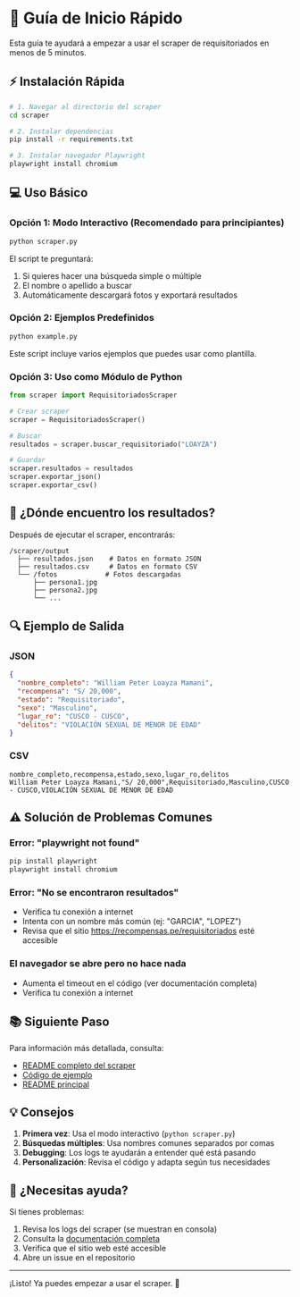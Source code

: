 # 🚀 Guía de Inicio Rápido

Esta guía te ayudará a empezar a usar el scraper de requisitoriados en menos de 5 minutos.

## ⚡ Instalación Rápida

```bash
# 1. Navegar al directorio del scraper
cd scraper

# 2. Instalar dependencias
pip install -r requirements.txt

# 3. Instalar navegador Playwright
playwright install chromium
```

## 💻 Uso Básico

### Opción 1: Modo Interactivo (Recomendado para principiantes)

```bash
python scraper.py
```

El script te preguntará:
1. Si quieres hacer una búsqueda simple o múltiple
2. El nombre o apellido a buscar
3. Automáticamente descargará fotos y exportará resultados

### Opción 2: Ejemplos Predefinidos

```bash
python example.py
```

Este script incluye varios ejemplos que puedes usar como plantilla.

### Opción 3: Uso como Módulo de Python

```python
from scraper import RequisitoriadosScraper

# Crear scraper
scraper = RequisitoriadosScraper()

# Buscar
resultados = scraper.buscar_requisitoriado("LOAYZA")

# Guardar
scraper.resultados = resultados
scraper.exportar_json()
scraper.exportar_csv()
```

## 📂 ¿Dónde encuentro los resultados?

Después de ejecutar el scraper, encontrarás:

```
/scraper/output
  ├── resultados.json    # Datos en formato JSON
  ├── resultados.csv     # Datos en formato CSV
  └── /fotos            # Fotos descargadas
      ├── persona1.jpg
      ├── persona2.jpg
      └── ...
```

## 🔍 Ejemplo de Salida

### JSON
```json
{
  "nombre_completo": "William Peter Loayza Mamani",
  "recompensa": "S/ 20,000",
  "estado": "Requisitoriado",
  "sexo": "Masculino",
  "lugar_ro": "CUSCO - CUSCO",
  "delitos": "VIOLACIÓN SEXUAL DE MENOR DE EDAD"
}
```

### CSV
```
nombre_completo,recompensa,estado,sexo,lugar_ro,delitos
William Peter Loayza Mamani,"S/ 20,000",Requisitoriado,Masculino,CUSCO - CUSCO,VIOLACIÓN SEXUAL DE MENOR DE EDAD
```

## ⚠️ Solución de Problemas Comunes

### Error: "playwright not found"
```bash
pip install playwright
playwright install chromium
```

### Error: "No se encontraron resultados"
- Verifica tu conexión a internet
- Intenta con un nombre más común (ej: "GARCIA", "LOPEZ")
- Revisa que el sitio https://recompensas.pe/requisitoriados esté accesible

### El navegador se abre pero no hace nada
- Aumenta el timeout en el código (ver documentación completa)
- Verifica tu conexión a internet

## 📚 Siguiente Paso

Para información más detallada, consulta:
- [README completo del scraper](scraper/README.md)
- [Código de ejemplo](scraper/example.py)
- [README principal](README.md)

## 💡 Consejos

1. **Primera vez**: Usa el modo interactivo (`python scraper.py`)
2. **Búsquedas múltiples**: Usa nombres comunes separados por comas
3. **Debugging**: Los logs te ayudarán a entender qué está pasando
4. **Personalización**: Revisa el código y adapta según tus necesidades

## 🤝 ¿Necesitas ayuda?

Si tienes problemas:
1. Revisa los logs del scraper (se muestran en consola)
2. Consulta la [documentación completa](scraper/README.md)
3. Verifica que el sitio web esté accesible
4. Abre un issue en el repositorio

---

¡Listo! Ya puedes empezar a usar el scraper. 🎉
